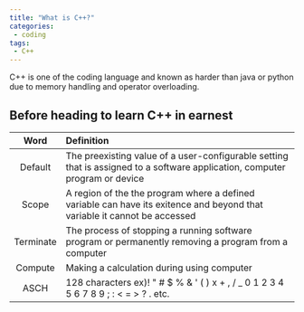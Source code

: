 ```yaml
---
title: "What is C++?"
categories:
 - coding
tags:
 - C++
---
```


C++ is one of the coding language and known as harder than java or python due to memory handling and operator overloading.   

## Before heading to learn C++ in earnest

|Word|Definition|
|:-------:|:-----------------------------------------------------------------------------------------------------------------------------|
|Default|The preexisting value of a user-configurable setting that is assigned to a software application, computer program or device|
|Scope|A region of the the program where a defined variable can have its exitence and beyond that variable it cannot be accessed|
|Terminate|The process of stopping a running software program or permanently removing a program from a computer|
|Compute|Making a calculation during using computer|
|ASCH|128 characters ex)! " # $ % & ' ( ) x + , / _ 0 1 2 3 4 5 6 7 8 9 ; : < = > ? . etc.| 
